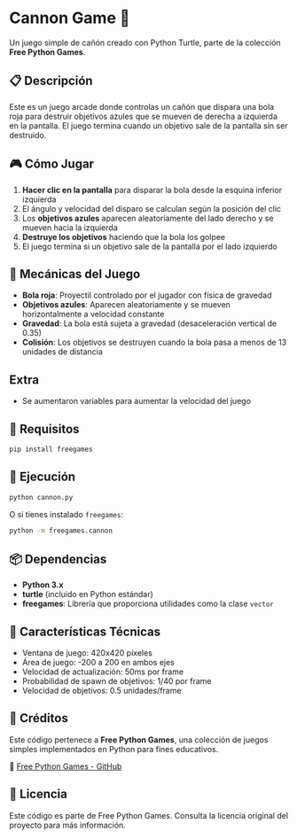 # Cannon Game 🎯

Un juego simple de cañón creado con Python Turtle, parte de la colección **Free Python Games**.

## 📋 Descripción

Este es un juego arcade donde controlas un cañón que dispara una bola roja para destruir objetivos azules que se mueven de derecha a izquierda en la pantalla. El juego termina cuando un objetivo sale de la pantalla sin ser destruido.

## 🎮 Cómo Jugar

1. **Hacer clic en la pantalla** para disparar la bola desde la esquina inferior izquierda
2. El ángulo y velocidad del disparo se calculan según la posición del clic
3. Los **objetivos azules** aparecen aleatoriamente del lado derecho y se mueven hacia la izquierda
4. **Destruye los objetivos** haciendo que la bola los golpee
5. El juego termina si un objetivo sale de la pantalla por el lado izquierdo

## 🎯 Mecánicas del Juego

- **Bola roja**: Proyectil controlado por el jugador con física de gravedad
- **Objetivos azules**: Aparecen aleatoriamente y se mueven horizontalmente a velocidad constante
- **Gravedad**: La bola está sujeta a gravedad (desaceleración vertical de 0.35)
- **Colisión**: Los objetivos se destruyen cuando la bola pasa a menos de 13 unidades de distancia

## Extra
- Se aumentaron variables para aumentar la velocidad del juego

## 🔧 Requisitos

```bash
pip install freegames
```

## 🚀 Ejecución

```bash
python cannon.py
```

O si tienes instalado `freegames`:

```bash
python -m freegames.cannon
```

## 📦 Dependencias

- **Python 3.x**
- **turtle** (incluido en Python estándar)
- **freegames**: Librería que proporciona utilidades como la clase `vector`

## 🎲 Características Técnicas

- Ventana de juego: 420x420 píxeles
- Área de juego: -200 a 200 en ambos ejes
- Velocidad de actualización: 50ms por frame
- Probabilidad de spawn de objetivos: 1/40 por frame
- Velocidad de objetivos: 0.5 unidades/frame

## 📝 Créditos

Este código pertenece a **Free Python Games**, una colección de juegos simples implementados en Python para fines educativos.

🔗 [Free Python Games - GitHub](https://github.com/grantjenks/free-python-games)

## 📄 Licencia

Este código es parte de Free Python Games. Consulta la licencia original del proyecto para más información.